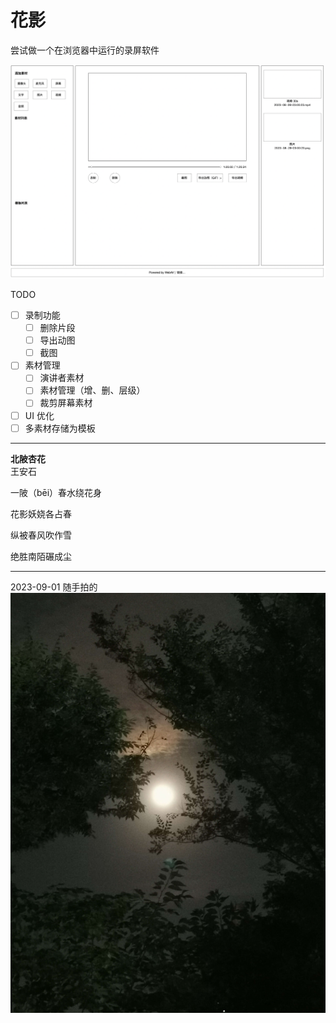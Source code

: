 # 花影

尝试做一个在浏览器中运行的录屏软件

![wireframe](./doc-assets/wireframe.png)

TODO  
- [ ] 录制功能
  - [ ] 删除片段
  - [ ] 导出动图
  - [ ] 截图
- [ ] 素材管理
  - [ ] 演讲者素材
  - [ ] 素材管理（增、删、层级）
  - [ ] 裁剪屏幕素材
- [ ] UI 优化
- [ ] 多素材存储为模板

---

**北陂杏花**  
王安石

一陂（bēi）春水绕花身

花影妖娆各占春

纵被春风吹作雪

绝胜南陌碾成尘

---

2023-09-01 随手拍的  
![bloom-shadow](./doc-assets/bloom-shadow.jpg)  
